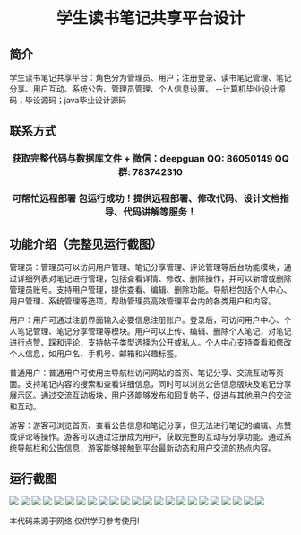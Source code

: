 <p><h1 align="center">学生读书笔记共享平台设计</h1></p>

## 简介
学生读书笔记共享平台：角色分为管理员、用户；注册登录、读书笔记管理、笔记分享、用户互动、系统公告、管理员管理、个人信息设置。    --计算机毕业设计源码；毕设源码；java毕业设计源码


## 联系方式
<p><h3 align="center">获取完整代码与数据库文件 + 微信：deepguan QQ: 86050149 QQ群: 783742310</h3></p>
<p><h3 align="center">可帮忙远程部署 包运行成功！提供远程部署、修改代码、设计文档指导、代码讲解等服务！</h3></p>

## 功能介绍（完整见运行截图）
管理员：管理员可以访问用户管理、笔记分享管理、评论管理等后台功能模块，通过详细列表对笔记进行管理，包括查看详情、修改、删除操作，并可以新增或删除管理员账号。支持用户管理，提供查看、编辑、删除功能。导航栏包括个人中心、用户管理、系统管理等选项，帮助管理员高效管理平台内的各类用户和内容。

用户：用户可通过注册界面输入必要信息注册账户。登录后，可访问用户中心、个人笔记管理、笔记分享管理等模块。用户可以上传、编辑、删除个人笔记，对笔记进行点赞、踩和评论，支持帖子类型选择为公开或私人。个人中心支持查看和修改个人信息，如用户名、手机号、邮箱和兴趣标签。

普通用户：普通用户可使用主导航栏访问网站的首页、笔记分享、交流互动等页面。支持笔记内容的搜索和查看详细信息，同时可以浏览公告信息版块及笔记分享展示区。通过交流互动板块，用户还能够发布和回复帖子，促进与其他用户的交流和互动。

游客：游客可浏览首页、查看公告信息和笔记分享，但无法进行笔记的编辑、点赞或评论等操作。游客可以通过注册成为用户，获取完整的互动与分享功能。通过系统导航栏和公告信息，游客能够接触到平台最新动态和用户交流的热点内容。


## 运行截图
![](img/001.jpg)
![](img/002.jpg)
![](img/003.jpg)
![](img/004.jpg)
![](img/005.jpg)
![](img/006.jpg)
![](img/007.jpg)
![](img/008.jpg)
![](img/009.jpg)
![](img/010.jpg)
![](img/011.jpg)
![](img/012.jpg)
![](img/013.jpg)
![](img/014.jpg)
![](img/015.jpg)
![](img/016.jpg)
![](img/017.jpg)
![](img/018.jpg)
![](img/019.jpg)
![](img/020.jpg)
![](img/021.jpg)
![](img/022.jpg)
![](img/023.jpg)

<p>本代码来源于网络,仅供学习参考使用!</p>
